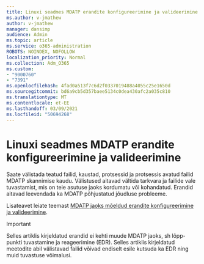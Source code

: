 ```yaml
---
title: Linuxi seadmes MDATP erandite konfigureerimine ja valideerimine
ms.author: v-jmathew
author: v-jmathew
manager: dansimp
audience: Admin
ms.topic: article
ms.service: o365-administration
ROBOTS: NOINDEX, NOFOLLOW
localization_priority: Normal
ms.collection: Adm_O365
ms.custom:
- "9000760"
- "7391"
ms.openlocfilehash: 4fad0a513f7c6d2f0337019488a4055c25e1650d
ms.sourcegitcommit: bd6a9cb5d357baee5134c0dea430afc2a035c810
ms.translationtype: MT
ms.contentlocale: et-EE
ms.lasthandoff: 03/09/2021
ms.locfileid: "50694268"
---
```

# <a name="configure-and-validate-exclusions-for-mdatp-on-a-linux-machine"></a>Linuxi seadmes MDATP erandite konfigureerimine ja valideerimine

Saate välistada teatud failid, kaustad, protsessid ja protsessis avatud failid MDATP skannimise kaudu. Välistused aitavad vältida tarkvara ja failide vale tuvastamist, mis on teie asutuse jaoks kordumatu või kohandatud. Erandid aitavad leevendada ka MDATP põhjustatud jõudluse probleeme.

Lisateavet leiate teemast [MDATP jaoks mõeldud erandite konfigureerimine ja valideerimine](https://go.microsoft.com/fwlink/?linkid=2144517).

> [!IMPORTANT]
> Selles artiklis kirjeldatud erandid ei kehti muude MDATP jaoks, sh lõpp-punkti tuvastamine ja reageerimine (EDR). Selles artiklis kirjeldatud meetodite abil välistavad failid võivad endiselt esile kutsuda ka EDR ning muid tuvastuse võimalusi.

